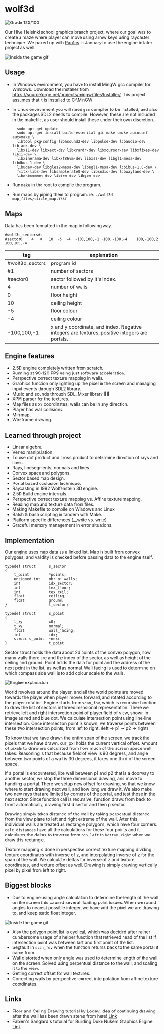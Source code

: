 # wolf3d
![Grade 125/100](md_assets/grade.png)

Our Hive Helsinki school graphics branch project, where our goal was to create a maze where player can move using arrow keys using raycaster technique. We paired up with [Pan1cs](https://github.com/pan1cs) in January to use the engine in later project as well.

![Inside the game gif](md_assets/game.gif)

## Usage
- In Windows environment, you have to install MingW gcc compiler for Windows.
Download the installer from https://sourceforge.net/projects/mingw/files/Installer/
This project assumes that it is installed to C:\MinGW
- In Linux environment you will need `gcc` compiler to be installed, and also the packages SDL2 needs to compile.
However, these are not included in the makefile, as user should install these under their own discretion.

		sudo apt-get update
		sudo apt-get install build-essential git make cmake autoconf automake \
		libtool pkg-config libasound2-dev libpulse-dev libaudio-dev libjack-dev \
		libx11-dev libxext-dev libxrandr-dev libxcursor-dev libxfixes-dev libxi-dev \
		libxinerama-dev libxxf86vm-dev libxss-dev libgl1-mesa-dev libdbus-1-dev \
		libudev-dev libgles2-mesa-dev libegl1-mesa-dev libibus-1.0-dev \
		fcitx-libs-dev libsamplerate0-dev libsndio-dev libwayland-dev \
		libxkbcommon-dev libdrm-dev libgbm-dev

- Run `make` in the root to compile the program.
- Run maps by piping them to program. ie.
	`./wolf3d map_files/circle_map.TEST`

## Maps

Data has been formatted in the map in following way.

	#wolf3d_sectors#1
	#sector0	4	0	10	-5	-4	-100,100,-1	-100,-100,-4	100,-100,2	100,100,-4
tag | explanation
----|---------
#wolf3d_sectors | program id
#1 | number of sectors
#sector0 | sector followed by it's index.
4 | number of walls
0 | floor height
10 | ceiling height
-5 | floor colour
-4 | ceiling colour
-100,100,-1 | x and y coordinate, and index. Negative integers are textures, positive integers are portals.

## Engine features
- 2.5D engine completely written from scratch.
- Running at 90-120 FPS using just software acceleration.
- Perspective correct texture mapping in walls.
- Graphics function only lighting up the pixel in the screen and managing input events through SDL2 library.
- Music and sounds through SDL_Mixer library 🎵🎶
- XPM parser for the textures.
- Map files as xy coordinates, walls
can be in any direction.
- Player has wall collisions.
- Minimap.
- Wireframe drawing.


## Learned through project
- Linear algebra.
- Vertex manipulation.
- To use dot product and cross product to determine direction of rays and lines.
- Rays, linesegments, normals and lines.
- Convex space and polygons.
- Sector based map design.
- Portal based occlusion technique.
- Raycasting in 1992 Wolfenstein 3D engine.
- 2.5D Build engine internals.
- Perspective correct texture mapping vs. Affine texture mapping.
- Reading map and texture data from files.
- Making Makefile to compile on Windows and Linux
- Batch & bash scripting in tandem with Make.
- Platform specific differences (__write vs. write)
- Graceful memory management in error situations.

## Implementation
Our engine uses map data as a linked list. Map is built from convex polygons, and validity is checked before passing data to the engine itself.

	typedef struct		s_sector
	{
		t_point			*points;
		unsigned int	nbr_of_walls;
		int				idx_sector;
		int				tex_floor;
		int				tex_ceil;
		float			ceiling;
		float			ground;
	}					t_sector;

	typedef struct		s_point
	{
    	t_xy			x0;
    	t_xy			normal;
    	float			wall_facing;
    	int				idx;
    	struct s_point	*next;
	}					t_point

Sector struct holds the data about 2d points of the convex polygon, how many walls there are and the index of the sector, as well as height of the ceiling and ground. Point holds the data for point and the address of the next point in the list, as well as normal. Wall facing is used to determine on which compass side wall is to add colour scale to the walls.

![Engine explanation](md_assets/engine_explanation.png)

World revolves around the player, and all the world points are moved towards the player when player moves forward, and rotated according to the player rotation. Engine starts from `scan_fov`, which is recursive function to draw the list of sectors in threedimensional representation. There we retrieve left and right intersection point of player field of view, shown in image as red and blue dot. We calculate intersection point using line-line intersection. Once intersection point is known, we traverse points between these two intersection points, from left to right. (left -> p1 -> p2 -> right)

To know that we have drawn the entire span of the screen, we track the pixels that we have drawn. cur_pxl holds the
current vertical offset. Amount of pixels to draw are calculated from how much of the screen space wall takes.
Reasoning is that because field of view is 90 degrees, and angle between two points of a wall is 30 degrees, it takes one third of the screen space.

If a portal is encountered, like wall between p1 and p2 that is a doorway to another sector, we stop the three dimensional drawing, and move to handling a portal. There we setup new offset for drawing, so that we know where to start drawing next wall, and how long we draw it. We also make two new rays that are limited by corners of the portal, and test those in the next sector. Since function call is recursive, function draws from back to front automatically, drawing first d sector and then p sector.

Drawing simply takes distance of the wall by taking perpentual distance from the view plane to
left and right extreme of the wall. After this, individual walls are treated as rectangle polygons, which have four corners. `calc_distances` have all the calculations for these four points and it calculates the deltas to traverse from `top_left` to `bottom_right` when we draw this rectangle.

Texture mapping is done in perspective correct texture mapping dividing texture coordinates with inverse of z, and interpolating inverse of z for the span of the wall. We calculate deltas for inverse of z and texture coordinates, and texture offset as well. Drawing is simply drawing vertically pixel by pixel from left to right.

## Biggest blocks
- Due to engine using angle calculation to determine the length of the wall on the screen this caused several floating point issues. When we round angles to nearest possible integer, we have add the pixel we are drawing to, and keep static float integer.

![Inside the game gif](md_assets/problem_with_angles.png)

- Also the polygon point list is cyclical, which was decided after rather cumbersome usage of a helper function that retrieved head of the list if intersection point was between last and first point of the list.
- Segfault in `scan_fov` when the function returns back to the same portal it came from.
- Wall distorted when only angle was used to determine length of the wall on the screen. Solved using perpentual distance to the wall, and scaling it to the view.
- Getting correct offset for wall textures.
- Correcting walls by perspective-correct interpolation from affine texture coordinates.
## Links
- Floor and Ceiling Drawing tutorial by Lodev. Idea of continuing drawing after the wall has been drawn stems from here! [Link](https://lodev.org/cgtutor/raycasting2.html)
- Fabien's Sanglard's tutorial for Building Duke Nukem Graphics Engine [Link](https://fabiensanglard.net/duke3d/build_engine_internals.php)
